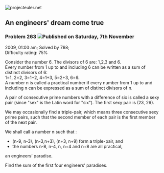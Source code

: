 ![projecteuler.net](images/print_page_logo.png)

## An engineers' dream come true

### Problem 263 ![](images/icon_info.png)Published on Saturday, 7th November
2009, 01:00 am; Solved by 788;  
Difficulty rating: 75%

Consider the number 6. The divisors of 6 are: 1,2,3 and 6.  
Every number from 1 up to and including 6 can be written as a sum of distinct
divisors of 6:  
1=1, 2=2, 3=1+2, 4=1+3, 5=2+3, 6=6.  
A number n is called a practical number if every number from 1 up to and
including n can be expressed as a sum of distinct divisors of n.

A pair of consecutive prime numbers with a difference of six is called a sexy
pair (since "sex" is the Latin word for "six"). The first sexy pair is (23,
29).

We may occasionally find a triple-pair, which means three consecutive sexy
prime pairs, such that the second member of each pair is the first member of
the next pair.

We shall call a number n such that :

  * (n-9, n-3), (n-3,n+3), (n+3, n+9) form a triple-pair, and 
  * the numbers n-8, n-4, n, n+4 and n+8 are all practical, 

an engineers’ paradise.

Find the sum of the first four engineers’ paradises.

  
  

